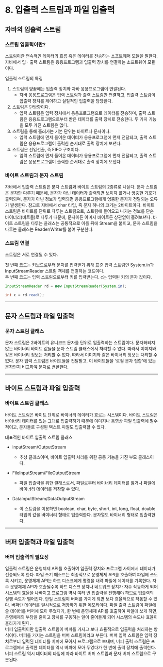 # 8. 입출력 스트림과 파일 입출력

## 자바의 입출력 스트림

### 스트림 입출력이란?
스트림이란 연속적인 데이터의 흐름 혹은 데이터를 전송하는 소프트웨어 모듈을 말한다.  
자바에서 입ㆍ출력 스트림은 응용프로그램과 입출력 장치를 연결하는 소프트웨어 모듈이다.

입출력 스트림의 특징  
1. 스트림의 양끝에는 입출력 장치와 자바 응용프로그램이 연결된다.
   - 자바 응용프로그램은 입력 스트림과 출력 스트림만 연결하고, 입출력 스트림이 입출력 장치를 제어하고 실질적인 입출력을 담당한다.
2. 스트림은 단방향이다.
   - 입력 스트림은 입력 장치에서 응용프로그램으로 데이터를 전송하며, 출력 스트림은 응용프로그램으로부터 받은 데이터를 출력 장치로 전송한다. 두 가지 기능을 모두 가진 스트림은 없다.
3. 스트림을 통해 흘러가는 기본 단위는 바이트나 문자이다.
   - 입력 스트림에 먼저 들어온 데이터가 응용프로그램에 먼저 전달되고, 출력 스트림은 응용프로그램이 출력한 순서대로 출력 장치에 보낸다.
4. 스트림은 선입선출, 즉 FIFO 구조이다.
   - 입력 스트림에 먼저 들어온 데이터가 응용프로그램에 먼저 전달되고, 출력 스트림은 응용프로그램이 출력한 순서대로 출력 장치에 보낸다.

### 바이트 스트림과 문자 스트림
자바에서 입출력 스트림은 문자 스트림과 바이트 스트림의 2종류로 나뉜다. 문자 스트림은 문자만 다루기 때문에, 문자가 아닌 데이터가 출력되면 보이지 않거나 엉뚱한 기호가 출력되며, 문자가 아닌 정보가 입력되면 응용프로그램에게 엉뚱한 문자가 전달되는 오류가 발생한다. 참고로 자바에서 char 타입, 즉 문자 하나의 크기는 2바이트이다. 바이트 스트림은 바이트를 단위로 다루는 스트림으로, 스트림에 들어오고 나가는 정보를 단순 바이너리(비트들)로 다루기 때문에, 문자이든 이미지 바이트든 상관없이 흘려보낸다.
바이트 스트림을 다루는 클래스는 공통적으로 이름 뒤에 Stream을 붙이고, 문자 스트림을 다루는 클래스는 Reader/Writer를 붙여 구분한다.

### 스트림 연결
스트림은 서로 연결될 수 있다.

첫 번째 코드는 키보드로부터 문자를 입력받기 위해 표준 입력 스트림인 System.in과 InputStreamReader 스트림 객체를 연결하는 코드이다.  
두 번째 코드는 입력 스트림으로부터 키를 입력받는다. c는 입력된 키의 문자 값이다.
```java
InputStreamReader rd = new InputStreamReader(System.in);

int c = rd.read();
```
***

## 문자 스트림과 파일 입출력

### 문자 스트림 클래스
문자 스트림은 2바이트의 유니코드 문자를 단위로 입출력하는 스트림이다. 문자화되지 않는 바이너리 바이트 값들을 문자 스트림 클래스에서 처리할 수 없다. 따라서 이미지와 같은 바이너리 정보는 처리할 수 없다. 따라서 이미지와 같은 바이너리 정보는 처리할 수 없다. 문자 입력 스트림은 바이트들을 전달받고, 이 바이트들을 '로컬 문자 집합'에 있는 문자인지 비교하여 문자로 변환한다.
***

## 바이트 스트림과 파일 입출력

### 바이트 스트림 클래스
바이트 스트림은 바이트 단위로 바이너리 데이터가 흐르는 시스템이다. 바이트 스트림은 바이너리 데이터를 있는 그대로 입출력하기 때문에 이미지나 동영상 파일 입출력에 필수적이고, 문자들로 구성된 텍스트 파일도 입출력할 수 있다.

대표적인 바이트 입출력 스트림 클래스
- InputStream/OutputStream
  - 추상 클래스이며, 바이트 입출력 처리를 위한 공통 기능을 가진 부모 클래스이다.

- FileInputStream/FileOutputStream
  - 파일 입출력을 위한 클래스로서, 파일로부터 바이너리 데이터를 읽거나 파일에 바이너리 데이터를 저장할 수 있다.

- DataInputStream/DataOutputStream
  - 이 스트림을 이용하면 boolean, char, byte, short, int, long, float, double 타입의 값을 바이너리 형태로 입출력한다. 문자열도 바이너리 형태로 입출력한다.
***

## 버퍼 입출력과 파일 입출력

### 버퍼 입출력의 필요성
입출력 스트림은 운영체제 API를 호출하여 입출력 장치와 프로그램 사이에서 데이터가 전송되도록 한다. 파일 쓰기 메소드는 최종적으로 운영체제 API를 호출하여 파일에 쓰도록 시키고, 운영체제 API는 하드 디스크에게 명령을 내려 파일에 데이터를 기록한다. 자주 운영체제 API가 호출될수록 하드 디스크 장치나 네트워크 장치가 자주 작동하게 되어 시스템의 효율을 나빠지고 프로그램 역시 여러 번 입출력을 진행해야 하므로 입출력의 실행 속도가 떨어진다. 만일 스트림이 버퍼를 가지게 되면 보다 효율적으로 작동할 수 있다. 버퍼란 데이터를 일시적으로 저장하기 위한 메모리이다. 파일 출력 스트림이 파일에 쓸 데이터를 버퍼에 모아 두었다가, 한 번에 운영체제 API를 호출하여 파일에 쓰게 하면, 운영체제의 부담을 줄이고 장치를 구동하는 일이 줄어들게 되어 시스템의 속도나 효율이 올라가게 된다.  
버퍼 입출력이란 입출력 스트림이 버퍼를 가지고 보다 효율적으로 입출력을 처리하는 방식이다. 버퍼를 가지는 스트림을 버퍼 스트림이라고 부른다. 버퍼 입력 스트림은 입력 장치로부터 입력된 데이터를 버퍼에 모아서 프로그램으로 보내며, 버퍼 출력 스트림은 프로그램에서 출력한 데이터를 역시 버퍼에 모아 두었다가 한 번에 출력 장치에 출력한다.  
버퍼 스트림 역시 데이터의 타입에 따라 바이트 버퍼 스트림과 문자 버퍼 스트림으로 구분된다.
